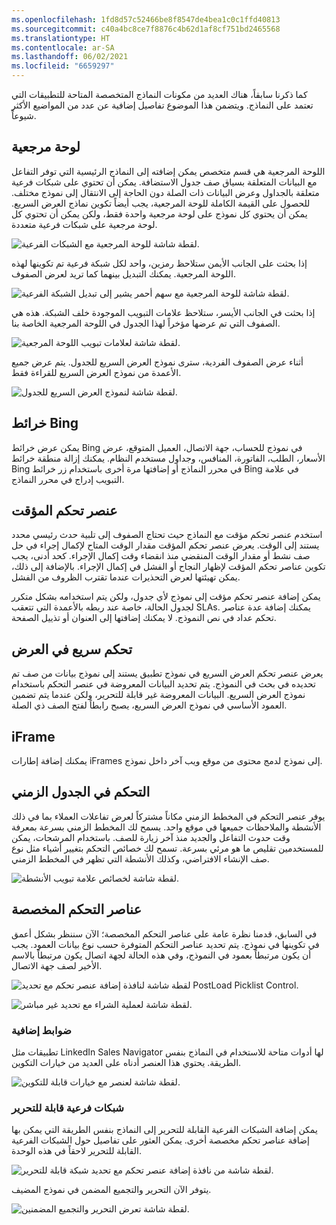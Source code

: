 ```yaml
---
ms.openlocfilehash: 1fd8d57c52466be8f8547de4bea1c0c1ffd40813
ms.sourcegitcommit: c40a4bc8ce7f8876c4b62d1af8cf751bd2465568
ms.translationtype: HT
ms.contentlocale: ar-SA
ms.lasthandoff: 06/02/2021
ms.locfileid: "6659297"
---
```

كما ذكرنا سابقاً، هناك العديد من مكونات النماذج المتخصصة المتاحة للتطبيقات التي تعتمد على النماذج. ويتضمن هذا الموضوع تفاصيل إضافية عن عدد من المواضيع الأكثر شيوعاً.

## <a name="reference-panel"></a>لوحة مرجعية

اللوحة المرجعية هي قسم متخصص يمكن إضافته إلى النماذج الرئيسية التي توفر التفاعل مع البيانات المتعلقة بسياق صف جدول الاستضافة. يمكن أن تحتوي على شبكات فرعية متعلقة بالجداول وعرض البيانات ذات الصلة دون الحاجة إلى الانتقال إلى نموذج مختلف. للحصول على القيمة الكاملة للوحة المرجعية، يجب أيضاً تكوين نماذج العرض السريع. يمكن أن يحتوي كل نموذج على لوحة مرجعية واحدة فقط، ولكن يمكن أن تحتوي كل لوحة مرجعية على شبكات فرعية متعددة.

‎![لقطة شاشة للوحة المرجعية مع الشبكات الفرعية.](../media/MB200.1_03_02_03_01.png)

إذا بحثت على الجانب الأيمن ستلاحظ رمزين، واحد لكل شبكة فرعية تم تكوينها لهذه اللوحة المرجعية. يمكنك التبديل بينهما كما تريد لعرض الصفوف.

![لقطة شاشة للوحة المرجعية مع سهم أحمر يشير إلى تبديل الشبكة الفرعية.](../media/MB200.1_03_02_03_02.png)

إذا بحثت في الجانب الأيسر، ستلاحظ علامات التبويب الموجودة خلف الشبكة. هذه هي الصفوف التي تم عرضها مؤخراً لهذا الجدول في اللوحة المرجعية الخاصة بنا.

![لقطة شاشة لعلامات تبويب اللوحة المرجعية.](../media/MB200.1_03_02_03_03.png)

أثناء عرض الصفوف الفردية، سترى نموذج العرض السريع للجدول. يتم عرض جميع الأعمدة من نموذج العرض السريع للقراءة فقط. 

![لقطة شاشة لنموذج العرض السريع للجدول.](../media/MB200.1_03_02_03_04.png)

## <a name="bing-maps"></a>خرائط Bing

يمكن عرض خرائط Bing في نموذج للحساب، جهة الاتصال، العميل المتوقع، عرض الأسعار، الطلب، الفاتورة، المنافس، وجداول مستخدم النظام. يمكنك إزالة منطقة خرائط Bing في محرر النماذج أو إضافتها مرة أخرى باستخدام زر خرائط Bing في علامة التبويب إدراج في محرر النماذج.

## <a name="timer-control"></a>عنصر تحكم المؤقت

استخدم عنصر تحكم مؤقت مع النماذج حيث تحتاج الصفوف إلى تلبية حدث رئيسي محدد يستند إلى الوقت. يعرض عنصر تحكم المؤقت مقدار الوقت المتاح لإكمال إجراء في حل صف نشط أو مقدار الوقت المنقضي منذ انقضاء وقت إكمال الإجراء. كحد أدنى، يجب تكوين عناصر تحكم المؤقت لإظهار النجاح أو الفشل في إكمال الإجراء. بالإضافة إلى ذلك، يمكن تهيئتها لعرض التحذيرات عندما تقترب الظروف من الفشل.

يمكن إضافة عنصر تحكم مؤقت إلى نموذج لأي جدول، ولكن يتم استخدامه بشكل متكرر لجدول الحالة، خاصة عند ربطه بالأعمدة التي تتعقب SLAs. يمكنك إضافة عدة عناصر تحكم عداد في نص النموذج. لا يمكنك إضافتها إلى العنوان أو تذييل الصفحة.

## <a name="quick-view-control"></a>تحكم سريع في العرض

يعرض عنصر تحكم العرض السريع في نموذج تطبيق يستند إلى نموذج بيانات من صف تم تحديده في بحث في النموذج. يتم تحديد البيانات المعروضة في عنصر التحكم باستخدام نموذج العرض السريع. البيانات المعروضة غير قابلة للتحرير، ولكن عندما يتم تضمين العمود الأساسي في نموذج العرض السريع، يصبح رابطاً لفتح الصف ذي الصلة. 

## <a name="iframe"></a>iFrame 

يمكنك إضافة إطارات iFrames إلى نموذج لدمج محتوى من موقع ويب آخر داخل نموذج.

## <a name="timeline-control"></a>التحكم في الجدول الزمني

يوفر عنصر التحكم في المخطط الزمني مكاناً مشتركاً لعرض تفاعلات العملاء بما في ذلك الأنشطة والملاحظات جميعها في موقع واحد. يسمح لك المخطط الزمني بسرعة بمعرفة وقت حدوث التفاعل والجديد منذ آخر زيارة للصف. باستخدام المرشحات، يمكن للمستخدمين تقليص ما هو مرئي بسرعة. تسمح لك خصائص التحكم بتغيير أشياء مثل نوع صف الإنشاء الافتراضي، وكذلك الأنشطة التي تظهر في المخطط الزمني.

![لقطة شاشة لخصائص علامة تبويب الأنشطة.](../media/MB200.1_03_02_03_05.png)
 
## <a name="custom-controls"></a>عناصر التحكم المخصصة

في السابق، قدمنا نظرة عامة على عناصر التحكم المخصصة؛ الآن سننظر بشكل أعمق في تكوينها في نموذج. يتم تحديد عناصر التحكم المتوفرة حسب نوع بيانات العمود. يجب أن يكون مرتبطاً بعمود في النموذج، وفي هذه الحالة لجهة اتصال يكون مرتبطاً بالاسم الأخير لصف جهة الاتصال.

![لقطة شاشة لنافذة إضافة عنصر تحكم مع تحديد PostLoad Picklist Control.](../media/MB200.1_03_02_03_06.png)

![لقطة شاشة لعملية الشراء مع تحديد غير مباشر.](../media/MB200.1_03_02_03_07.png)

### <a name="additional-controls"></a>ضوابط إضافية

تطبيقات مثل LinkedIn Sales Navigator لها أدوات متاحة للاستخدام في النماذج بنفس الطريقة. يحتوي هذا العنصر أدناه على العديد من خيارات التكوين. 

![لقطة شاشة لعنصر مع خيارات قابلة للتكوين.](../media/MB200.1_03_02_03_08.png)

### <a name="editable-sub-grids"></a>شبكات فرعية قابلة للتحرير

يمكن إضافة الشبكات الفرعية القابلة للتحرير إلى النماذج بنفس الطريقة التي يمكن بها إضافة عناصر تحكم مخصصة أخرى. يمكن العثور على تفاصيل حول الشبكات الفرعية القابلة للتحرير لاحقاً في هذه الوحدة.

![لقطة شاشة من نافذة إضافة عنصر تحكم مع تحديد شبكة قابلة للتحرير.](../media/MB200.1_03_02_03_09.png)

يتوفر الآن التحرير والتجميع المضمن في نموذج المضيف.

![لقطة شاشة تعرض التحرير والتجميع المضمنين.](../media/MB200.1_03_02_03_10.png)

 
